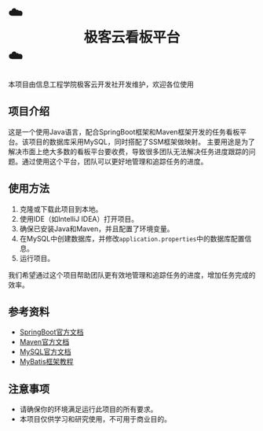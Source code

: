 # ☁️<center>极客云看板平台</center>☁️

本项目由信息工程学院极客云开发社开发维护，欢迎各位使用

## 项目介绍
这是一个使用Java语言，配合SpringBoot框架和Maven框架开发的任务看板平台。该项目的数据库采用MySQL，同时搭配了SSM框架做映射。
主要用途是为了解决市面上绝大多数的看板平台要收费，导致很多团队无法解决任务进度跟踪的问题。通过使用这个平台，团队可以更好地管理和追踪任务的进度。

## 使用方法
1. 克隆或下载此项目到本地。
2. 使用IDE（如IntelliJ IDEA）打开项目。
3. 确保已安装Java和Maven，并且配置了环境变量。
4. 在MySQL中创建数据库，并修改`application.properties`中的数据库配置信息。
5. 运行项目。


我们希望通过这个项目帮助团队更有效地管理和追踪任务的进度，增加任务完成的效率。

## 参考资料
- [SpringBoot官方文档](https://docs.spring.io/spring-boot/docs/current/reference/html/index.html)
- [Maven官方文档](https://maven.apache.org/guides/index.html)
- [MySQL官方文档](https://www.mysqlzh.com/)
- [MyBatis框架教程](https://mybatis.net.cn/)

## 注意事项
- 请确保你的环境满足运行此项目的所有要求。
- 本项目仅供学习和研究使用，不可用于商业目的。

